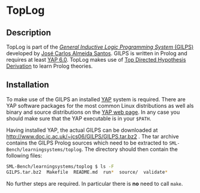 # TopLog

## Description

TopLog is part of the [_General Inductive Logic Programming System_ (GILPS)](http://www.doc.ic.ac.uk/~jcs06/GILPS/)
developed by [José Carlos Almeida Santos](http://www.doc.ic.ac.uk/~jcs06/).
GILPS is written in Prolog and requires at least [YAP 6.0](http://www.dcc.fc.up.pt/~vsc/Yap/downloads.html).
TopLog makes use of [Top Directed Hypothesis Derivation](http://www.doc.ic.ac.uk/~shm/Papers/toplog.pdf) to learn Prolog theories.

## Installation

To make use of the GILPS an installed [YAP](http://www.dcc.fc.up.pt/~vsc/Yap/downloads.html) system is required.
There are YAP software packages for the most common Linux distributions as well als binary and source distributions
on the [YAP web page](http://www.dcc.fc.up.pt/~vsc/Yap/downloads.html). In any case you should make sure that the YAP
executable is in your `$PATH`.

Having installed YAP, the actual GILPS can be downloaded at http://www.doc.ic.ac.uk/~jcs06/GILPS/GILPS.tar.bz2 .
The tar archive contains the GILPS Prolog sources which need to be extracted to `SML-Bench/learningsystems/toplog`.
The directory should then contain the following files:

```bash
SML-Bench/learningsystems/toplog $ ls -F
GILPS.tar.bz2  Makefile  README.md  run*  source/  validate*
```

No further steps are required. In particular there is **no** need to call `make`.
